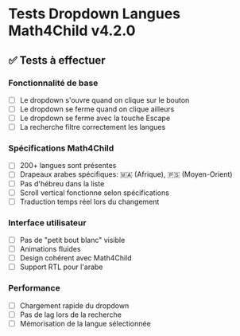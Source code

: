 # Tests Dropdown Langues Math4Child v4.2.0

## ✅ Tests à effectuer

### Fonctionnalité de base
- [ ] Le dropdown s'ouvre quand on clique sur le bouton
- [ ] Le dropdown se ferme quand on clique ailleurs
- [ ] Le dropdown se ferme avec la touche Escape
- [ ] La recherche filtre correctement les langues

### Spécifications Math4Child
- [ ] 200+ langues sont présentes
- [ ] Drapeaux arabes spécifiques: 🇲🇦 (Afrique), 🇵🇸 (Moyen-Orient)
- [ ] Pas d'hébreu dans la liste
- [ ] Scroll vertical fonctionne selon spécifications
- [ ] Traduction temps réel lors du changement

### Interface utilisateur
- [ ] Pas de "petit bout blanc" visible
- [ ] Animations fluides
- [ ] Design cohérent avec Math4Child
- [ ] Support RTL pour l'arabe

### Performance
- [ ] Chargement rapide du dropdown
- [ ] Pas de lag lors de la recherche
- [ ] Mémorisation de la langue sélectionnée
